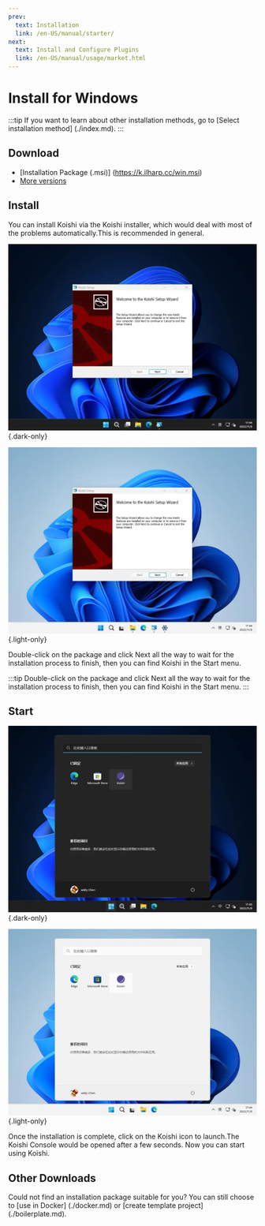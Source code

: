 ```yaml
---
prev:
  text: Installation
  link: /en-US/manual/starter/
next:
  text: Install and Configure Plugins
  link: /en-US/manual/usage/market.html
---
```


# Install for Windows

:::tip
If you want to learn about other installation methods, go to [Select installation method] (./index.md).
:::

## Download

- [Installation Package (.msi)] (https://k.ilharp.cc/win.msi)
- [More versions](https://github.com/koishijs/koishi-desktop/releases)

## Install

You can install Koishi via the Koishi installer, which would deal with most of the problems automatically.This is recommended in general.

![msi-installer](/manual/windows/msi-installer-dark.webp) {.dark-only}

![msi-installer](/manual/windows/msi-installer-light.webp) {.light-only}

Double-click on the package and click Next all the way to wait for the installation process to finish, then you can find Koishi in the Start menu.

:::tip
Double-click on the package and click Next all the way to wait for the installation process to finish, then you can find Koishi in the Start menu.
:::

## Start

![start-menu](/manual/windows/start-menu-dark.webp) {.dark-only}

![start-menu](/manual/windows/start-menu-light.webp) {.light-only}

Once the installation is complete, click on the Koishi icon to launch.The Koishi Console would be opened after a few seconds. Now you can start using Koishi.

## Other Downloads

Could not find an installation package suitable for you?
You can still choose to [use in Docker] (./docker.md) or [create template project] (./boilerplate.md).
